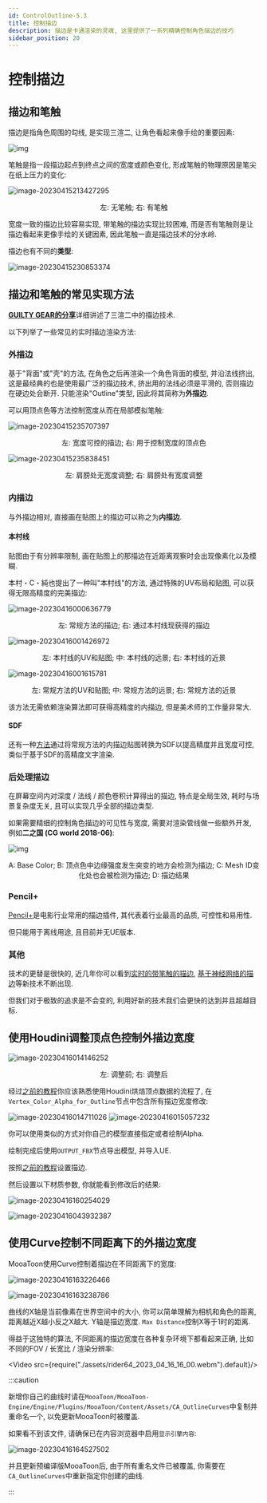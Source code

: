 ```yaml
---
id: ControlOutline-5.3
title: 控制描边
description: 描边是卡通渲染的灵魂, 这里提供了一系列精确控制角色描边的技巧
sidebar_position: 20
---
```


# 控制描边



## 描边和笔触

描边是指角色周围的勾线, 是实现三渲二, 让角色看起来像手绘的重要因素:

![img](./assets/UnityChang_Line.png)

笔触是指一段描边起点到终点之间的宽度或颜色变化, 形成笔触的物理原因是笔尖在纸上压力的变化:

![image-20230415213427295](./assets/image-20230415213427295.png)<center>左: 无笔触; 右: 有笔触</center>

宽度一致的描边比较容易实现, 带笔触的描边实现比较困难, 而是否有笔触则是让描边看起来更像手绘的关键因素, 因此笔触一直是描边技术的分水岭.

描边也有不同的**类型**:

![image-20230415230853374](./assets/image-20230415230853374.png)

## 描边和笔触的常见实现方法

[**GUILTY GEAR的分享**](https://www.4gamer.net/games/216/G021678/20140703095/index_2.html)详细讲述了三渲二中的描边技术.

以下列举了一些常见的实时描边渲染方法:

### 外描边

基于"背面"或"壳"的方法, 在角色之后再渲染一个角色背面的模型, 并沿法线挤出, 这是最经典的也是使用最广泛的描边技术, 挤出用的法线必须是平滑的, 否则描边在硬边处会断开. 只能渲染"Outline"类型, 因此将其简称为**外描边**.

可以用顶点色等方法控制宽度从而在局部模拟笔触:

![image-20230415235707397](./assets/image-20230415235707397.png)<center>左: 宽度可控的描边; 右: 用于控制宽度的顶点色</center>

![image-20230415235838451](./assets/image-20230415235838451.png)<center>左: 肩膀处无宽度调整; 右: 肩膀处有宽度调整</center>

### 内描边

与外描边相对, 直接画在贴图上的描边可以称之为**内描边**.

#### 本村线

贴图由于有分辨率限制, 画在贴图上的那描边在近距离观察时会出现像素化以及模糊.

本村・C・純也提出了一种叫"本村线"的方法, 通过特殊的UV布局和贴图, 可以获得无限高精度的完美描边:

![image-20230416000636779](./assets/image-20230416000636779.png)<center>左: 常规方法的描边; 右: 通过本村线现获得的描边</center>

![image-20230416001426972](./assets/image-20230416001426972.png)<center>左: 本村线的UV和贴图; 中: 本村线的远景; 右: 本村线的近景</center>

![image-20230416001615781](./assets/image-20230416001615781.png)<center>左: 常规方法的UV和贴图; 中: 常规方法的远景; 右: 常规方法的近景</center>

该方法无需依赖渲染算法即可获得高精度的内描边, 但是美术师的工作量非常大.

#### SDF

还有一种[方法](https://zhuanlan.zhihu.com/p/113190695)通过将常规方法的内描边贴图转换为SDF以提高精度并且宽度可控, 类似于基于SDF的高精度文字渲染.

### 后处理描边

在屏幕空间内对深度 / 法线 / 颜色卷积计算得出的描边, 特点是全局生效, 耗时与场景复杂度无关, 且可以实现几乎全部的描边类型.

如果需要精细的控制角色描边的可见性与宽度, 需要对渲染管线做一些额外开发, 例如**二之国 (CG world 2018-06)**:

![img](./assets/800.png)<center>A: Base Color; B: 顶点色中边缘强度发生突变的地方会检测为描边; C: Mesh ID变化处也会被检测为描边; D: 描边结果 </center>

### Pencil+

[Pencil+](https://www.psoft.co.jp/jp/product/pencil/unity/)是电影行业常用的描边插件, 其代表着行业最高的品质, 可控性和易用性.

但只能用于离线用途, 且目前并无UE版本.

### 其他

技术的更替是很快的, 近几年你可以看到[实时的带笔触的描边](https://github.com/JiangWZW/Realtime-GPU-Contour-Curves-from-3D-Mesh), [基于神经网络的描边](https://github.com/DifanLiu/NeuralStrokes)等新技术不断出现.

但我们对于极致的追求是不会变的, 利用好新的技术我们会更快的达到并且超越目标.



## 使用Houdini调整顶点色控制外描边宽度

![image-20230416014146252](./assets/image-20230416014146252.png)<center>左: 调整前; 右: 调整后</center>

经过[之前的教程](ControlTheShapeOfShadows-5.3#使用Houdini传递自定义法线)你应该熟悉使用Houdini烘焙顶点数据的流程了, 在`Vertex_Color_Alpha_for_Outline`节点中包含所有描边宽度修改:

![image-20230416014711026](./assets/image-20230416014711026.png)
![image-20230416015057232](./assets/image-20230416015057232.png)

你可以使用类似的方式对你自己的模型直接指定或者绘制Alpha.

绘制完成后使用`OUTPUT_FBX`节点导出模型, 并导入UE.

按照[之前的教程](../ImportANewCharacter-5.3#描边设置)设置描边.

然后设置以下材质参数, 你就能看到修改后的结果:

![image-20230416160254029](./assets/image-20230416160254029.png)

![image-20230416043932387](./assets/image-20230416043932387.png)


## 使用Curve控制不同距离下的外描边宽度

MooaToon使用Curve控制着描边在不同距离下的宽度:

![image-20230416163226466](./assets/image-20230416163226466.png)

![image-20230416163238786](./assets/image-20230416163238786.png)

曲线的X轴是当前像素在世界空间中的大小, 你可以简单理解为相机和角色的距离, 距离越近X越小反之X越大. Y轴是描边宽度. `Max Distance`控制X等于1时的距离.

得益于这独特的算法, 不同距离的描边宽度在各种复杂环境下都看起来正确, 比如不同的FOV / 长宽比 / 渲染分辨率:

<Video src={require("./assets/rider64_2023_04_16_16_00.webm").default}/>

:::caution

新增你自己的曲线时请在`MooaToon/MooaToon-Engine/Engine/Plugins/MooaToon/Content/Assets/CA_OutlineCurves`中复制并重命名一个, 以免更新MooaToon时被覆盖.

如果看不到该文件, 请确保已在内容浏览器中启用`显示引擎内容`:

![image-20230416164527502](./assets/image-20230416164527502.png)

并且更新预编译版MooaToon后, 由于所有重名文件已被覆盖, 你需要在`CA_OutlineCurves`中重新指定你创建的曲线.

:::

